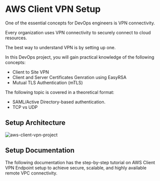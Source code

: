 # AWS Client VPN Setup
One of the essential concepts for DevOps engineers is VPN connectivity. 

Every organization uses VPN connectivity to securely connect to cloud resources. 

The best way to understand VPN is by setting up one.

In this DevOps project, you will gain practical knowledge of the following concepts:

- Client to Site VPN
- Client and Server Certificates Genration using EasyRSA
- Mutual TLS Authentication (mTLS)

The following topic is covered in a theoretical format:

- SAML/Active Directory-based authentication.
- TCP vs UDP

## Setup Architecture
![aws-client-vpn-project](https://github.com/techiescamp/devops-projects/assets/106984297/02585ff0-b666-474d-9ca7-565b3828c4e3)

## Setup Documentation

The following documentation has the step-by-step tutorial on AWS Client VPN Endpoint setup to achieve secure, scalable, and highly available remote VPC connectivity.

